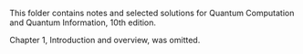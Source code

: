 This folder contains notes and selected solutions for Quantum Computation and Quantum Information, 10th edition.

Chapter 1, Introduction and overview, was omitted.


